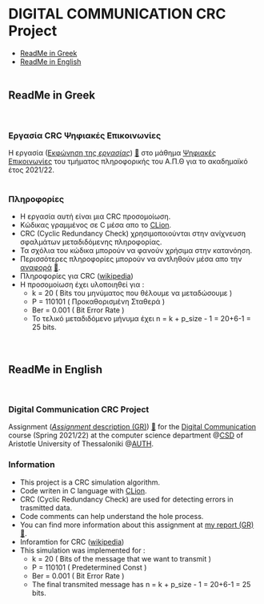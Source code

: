 # DIGITAL COMMUNICATION CRC Project
<!--
<img alt="GitHub last commit" src="https://img.shields.io/github/last-commit/tsingi-chris/Digital-Communications-CRC"> <img alt="GitHub code size in bytes" src="https://img.shields.io/github/languages/code-size/tsingi-chris/Digital-Communications-CRC"> -->

- [ReadMe in Greek](https://github.com/tsingi-chris/CSD-Auth/tree/main/4th%20Semester/Digital%20Communications/CRC#readme-in-greek)
- [ReadMe in English](https://github.com/tsingi-chris/CSD-Auth/tree/main/4th%20Semester/Digital%20Communications/CRC#readme-in-english)
<br /><br />

## ReadMe in Greek
<br />

### Εργασία CRC Ψηφιακές Επικοινωνίες 
H εργασία ([Εκφώνηση της *εργασίας*](https://github.com/tsingi-chris/CSD-Auth/blob/main/4th%20Semester/Digital%20Communications/CRC/DC-PROJECT-2021-2022.pdf)) [💾](https://github.com/tsingi-chris/CSD-Auth/raw/main/4th%20Semester/Digital%20Communications/CRC/DC-PROJECT-2021-2022.pdf) στο μάθημα [Ψηφιακές Επικοινωνίες](https://elearning.auth.gr/course/view.php?id=4101) του τμήματος πληροφορικής του Α.Π.Θ για το ακαδημαϊκό έτος 2021/22. <br/>
<br />

### Πληροφορίες
- Η εργασία αυτή είναι μια CRC προσομοίωση.
- Κώδικας γραμμένος σε C μέσα απο το [CLion](https://www.jetbrains.com/clion/).
- CRC (Cyclic Redundancy Check) χρησιμοποιούνται στην ανίχνευση σφαλμάτων μεταδιδόμενης πληροφορίας.
- Τα σχόλια του κώδικα μπορούν να φανούν χρήσιμα στην κατανόηση.
- Περισσότερες πληροφορίες μπορούν να αντληθούν μέσα απο την [αναφορά](https://github.com/tsingi-chris/CSD-Auth/blob/main/4th%20Semester/Digital%20Communications/CRC/DC-CRC%20REPORT.pdf) [💾](https://github.com/tsingi-chris/CSD-Auth/raw/main/4th%20Semester/Digital%20Communications/CRC/DC-CRC%20REPORT.pdf).
- Πληροφορίες για CRC ([wikipedia](https://en.wikipedia.org/wiki/Cyclic_redundancy_check))
- Η προσομοίωση έχει υλοποιηθεί για :
    - k = 20        ( Bits του μηνύματος που θέλουμε να μεταδώσουμε  )
    - P = 110101    ( Προκαθορισμένη Σταθερά )
    - Ber = 0.001   ( Bit Error Rate )
    - Το τελικό μεταδιδόμενο μήνυμα έχει n = k + p_size - 1 = 20+6-1 = 25 bits.
    <br /> <br /> <br />

## ReadMe in English
<br />

### Digital Communication CRC Project
Assignment ([*Assignment* description (GR)](https://github.com/tsingi-chris/CSD-Auth/blob/main/4th%20Semester/Digital%20Communications/CRC/DC-PROJECT-2021-2022.pdf))  [💾](https://github.com/tsingi-chris/CSD-Auth/raw/main/4th%20Semester/Digital%20Communications/CRC/DC-PROJECT-2021-2022.pdf) for the [Digital Communication](https://elearning.auth.gr/course/view.php?id=4101) course (Spring 2021/22) at the computer science department @[CSD](https://www.csd.auth.gr/en/) of Aristotle University of Thessaloniki @[AUTH](https://www.auth.gr/en/). <br />

### Information
- This project is a CRC simulation algorithm.
- Code writen in C language with [CLion](https://www.jetbrains.com/clion/).
- CRC (Cyclic Redundancy Check) are used for detecting errors in trasmitted data.
- Code comments can help understand the hole process.
- You can find more information about this assignment at [my report (GR)](https://github.com/tsingi-chris/CSD-Auth/blob/main/4th%20Semester/Digital%20Communications/CRC/DC-CRC%20REPORT.pdf) [💾](https://github.com/tsingi-chris/CSD-Auth/raw/main/4th%20Semester/Digital%20Communications/CRC/DC-CRC%20REPORT.pdf).
- Inforamtion for CRC ([wikipedia](https://en.wikipedia.org/wiki/Cyclic_redundancy_check))
- This simulation was implemented for :
    - k = 20        ( Bits of the message that we want to transmit )
    - P = 110101    ( Predetermined Const )
    - Ber = 0.001   ( Bit Error Rate )
    - The final transmited message has n = k + p_size - 1 = 20+6-1 = 25 bits. 

